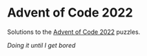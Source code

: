 # Advent of Code 2022

Solutions to the [Advent of Code 2022](https://adventofcode.com/2022) puzzles.

_Doing it until I get bored_

